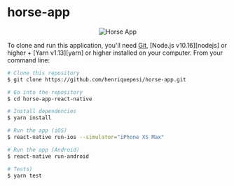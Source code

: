 # horse-app

<p align="center">
  <img alt="Horse App" src="https://media.giphy.com/media/WqXL0Trdkaxw73x9nL/giphy.gif">
</p>

To clone and run this application, you'll need [Git](https://git-scm.com), [Node.js v10.16][nodejs] or higher + [Yarn v1.13][yarn] or higher installed on your computer. From your command line:

```bash
# Clone this repository
$ git clone https://github.com/henriquepesi/horse-app.git

# Go into the repository
$ cd horse-app-react-native

# Install dependencies
$ yarn install

# Run the app (iOS)
$ react-native run-ios --simulator="iPhone XS Max"

# Run the app (Android)
$ react-native run-android

# Tests)
$ yarn test
```
